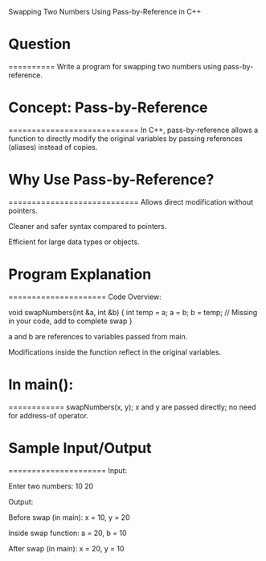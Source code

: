 Swapping Two Numbers Using Pass-by-Reference in C++

# Question
==========
Write a program for swapping two numbers using pass-by-reference.



# Concept: Pass-by-Reference
============================
In C++, pass-by-reference allows a function to directly modify the original variables by passing references (aliases) instead of copies.



# Why Use Pass-by-Reference?
============================
Allows direct modification without pointers.

Cleaner and safer syntax compared to pointers.

Efficient for large data types or objects.



# Program Explanation
=====================
Code Overview:

void swapNumbers(int &a, int &b) {
    int temp = a;
    a = b;
    b = temp; // Missing in your code, add to complete swap
}

a and b are references to variables passed from main.

Modifications inside the function reflect in the original variables.



# In main():
============
swapNumbers(x, y);
x and y are passed directly; no need for address-of operator.



# Sample Input/Output
=====================
Input:

Enter two numbers: 10 20

Output:

Before swap (in main):
x = 10, y = 20

Inside swap function:
a = 20, b = 10

After swap (in main):
x = 20, y = 10
